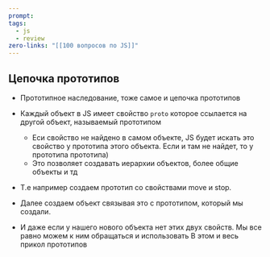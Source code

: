 ```yaml
---
prompt: 
tags:
  - js
  - review
zero-links: "[[100 вопросов по JS]]"
---
```

## Цепочка прототипов
- Прототипное наследование, тоже самое и цепочка прототипов
- Каждый объект в JS имеет свойство `proto` которое ссылается на другой объект, называемый прототипом
	- Еси свойство не найдено в самом объекте, JS будет искать это свойство у прототипа этого объекта. Если и там не найдет, то у прототипа прототипа)
	- Это позволяет создавать иерархии объектов, более общие объекты и тд

- Т.е например создаем прототип со свойствами move и stop.
- Далее создаем объект связывая это с прототипом, который мы создали.
- И даже если у нашего нового объекта нет этих двух свойств. Мы все равно можем к ним обращаться и использовать
В этом и весь прикол прототипов